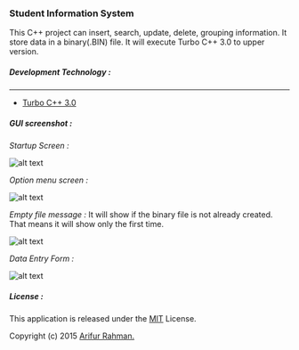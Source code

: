 ### Student Information System

This C++ project can insert, search, update, delete, grouping information. It store data in a binary(.BIN) file. It will execute Turbo C++ 3.0 to upper version.

##### Development Technology :
---
* [Turbo C++ 3.0](https://en.wikipedia.org/wiki/Turbo_C%2B%2B)

##### GUI screenshot :

*Startup Screen :*

![alt text](http://i.imgur.com/61E9BGv.jpg "Startup Screen")

*Option menu screen :*

![alt text](http://i.imgur.com/xwbDEsH.jpg "Option menu screen")

*Empty file message :* It will show if the binary file is not already created. That means it will show only the first time.

![alt text](http://i.imgur.com/pcV161F.jpg "Empty file message")

*Data Entry Form :*

![alt text](http://i.imgur.com/IAEe0hl.jpg "Data Entry Form")

##### License :

This application is released under the [MIT](http://www.opensource.org/licenses/MIT) License.

Copyright (c) 2015 [Arifur Rahman.](http://arifur-rahman-sazal.blogspot.com/)
